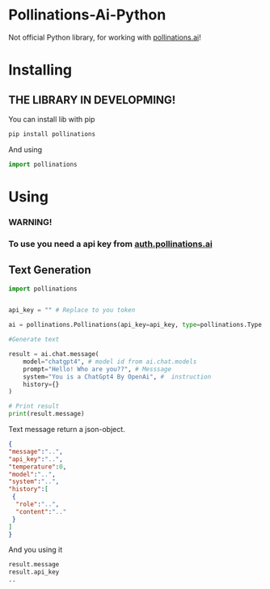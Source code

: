# Pollinations-Ai-Python
Not official Python library, for working with [pollinations.ai](https://pollinations.ai/)!

# Installing
## THE LIBRARY IN DEVELOPMING!

You can install lib with pip
```bash
pip install pollinations
```

And using
```python
import pollinations
```

# Using

### WARNING!
### To use you need a api key from [auth.pollinations.ai](https://auth.pollinations.ai)

## Text Generation

```python
import pollinations


api_key = "" # Replace to you token

ai = pollinations.Pollinations(api_key=api_key, type=pollinations.Type.Text)

#Generate text

result = ai.chat.message(
    model="chatgpt4", # model id from ai.chat.models
    prompt="Hello! Who are you??", # Messsage
    system="You is a ChatGpt4 By OpenAi", #  instruction
    history={}
)

# Print result
print(result.message)
```

Text message return a json-object.
```JSON
{
"message":"..",
"api_key":"..",
"temperature":0,
"model":"..",
"system":"..",
"history":[
 {
  "role":"..",
  "content":".."
 }
]
}
```

And you using it

```python
result.message
result.api_key
..
```